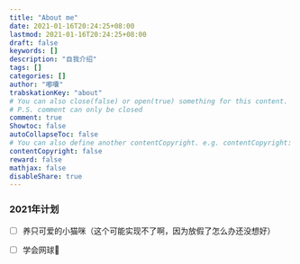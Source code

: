 ```yaml
---
title: "About me"
date: 2021-01-16T20:24:25+08:00
lastmod: 2021-01-16T20:24:25+08:00
draft: false
keywords: []
description: "自我介绍"
tags: []
categories: []
author: "嘟囔"
trabskationKey: "about"
# You can also close(false) or open(true) something for this content.
# P.S. comment can only be closed
comment: true
Showtoc: false
autoCollapseToc: false
# You can also define another contentCopyright. e.g. contentCopyright: "This is another copyright."
contentCopyright: false
reward: false
mathjax: false
disableShare: true
---
```


### 2021年计划

- [ ] 养只可爱的小猫咪（这个可能实现不了啊，因为放假了怎么办还没想好）
- [ ] 学会网球🎾

